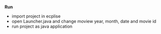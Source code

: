**Run**
- import project in ecplise
- open Launcher.java and change moview year, month, date and movie id
- run project as java application
